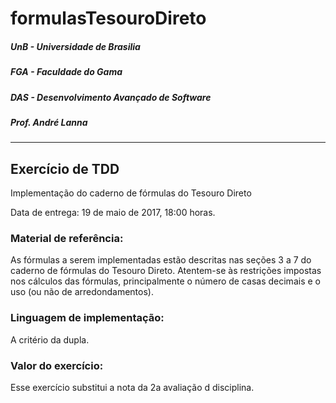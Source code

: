 # formulasTesouroDireto

##### UnB - Universidade de Brasilia
##### FGA - Faculdade do Gama
##### DAS - Desenvolvimento Avançado de Software
##### Prof. André Lanna

---

## Exercício de TDD 

Implementação do caderno de fórmulas do Tesouro Direto

Data de entrega: 19 de maio de 2017, 18:00 horas. 



### Material de referência:
As fórmulas a serem implementadas estão descritas nas seções 3 a 7 do caderno de fórmulas do Tesouro Direto. 
Atentem-se às restrições impostas nos cálculos das fórmulas, principalmente o número de casas decimais e o uso (ou não de arredondamentos). 

### Linguagem de implementação: 
A critério da dupla. 

### Valor do exercício: 
Esse exercício substitui a nota da 2a avaliação d  disciplina.


